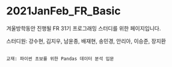 # 2021JanFeb_FR_Basic
겨울방학동안 진행될 FR 31기 프로그래밍 스터디를 위한 페이지입니다.

스터디원: 강수현, 김지우, 남윤종, 배재현, 송민경, 안리아, 이승준, 장지환

<pre>
<code>
교재: 파이썬 초보를 위한 Pandas 데이터 분석 입문
</code>
</pre>
